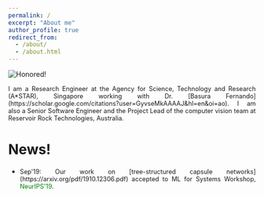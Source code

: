 ```yaml
---
permalink: /
excerpt: "About me"
author_profile: true
redirect_from: 
  - /about/
  - /about.html
---
```


![Honored!](vinojjayasundara.github.io/images/cover.jpg)

<div style="text-align: justify"><span style="font-size:0.9em;"> I am a Research Engineer at the Agency for Science, Technology and Research (A*STAR), Singapore working with Dr. [Basura Fernando](https://scholar.google.com/citations?user=GyvseMkAAAAJ&hl=en&oi=ao). I am also a Senior Software Engineer and the Project Lead of the computer vision team at Reservoir Rock Technologies, Australia.</span></div>

# News!

* <div style="text-align: justify"><span style="font-size:0.9em;"> Sep'19: Our work on [tree-structured capsule networks](https://arxiv.org/pdf/1910.12306.pdf) accepted to ML for Systems Workshop,<span style="color:green"> NeurIPS'19</span>.</span></div>
